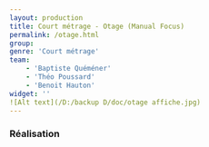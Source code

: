 ```yaml
---
layout: production
title: Court métrage - Otage (Manual Focus)
permalink: /otage.html
group:
genre: 'Court métrage'
team:
    - 'Baptiste Quéméner'
    - 'Théo Poussard'
    - 'Benoit Hauton'
widget: '' 
![Alt text](/D:/backup D/doc/otage affiche.jpg)
---
```


### Réalisation
